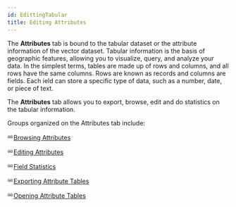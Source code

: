 ```yaml
---
id: EdittingTabular
title: Editing Attributes
---
```

The **Attributes** tab is bound to the tabular dataset or the attribute information of the vector dataset. Tabular information is the basis of geographic features, allowing you to visualize, query, and analyze your data. In the simplest terms, tables are made up of rows and columns, and all rows have the same columns. Rows are known as records and columns are fields. Each ield can store a specific type of data, such as a number, date, or piece of text.

The **Attributes** tab allows you to export, browse, edit and do statistics on the tabular information.

Groups organized on the Attributes tab include:

![](../img/smalltitle.png)[Browsing Attributes](Browsegroup.htm)

![](../img/smalltitle.png)[Editing Attributes](Editgroup.htm)

![](../img/smalltitle.png)[Field Statistics](StatisticAnalystgroup.htm)

![](../img/smalltitle.png)[Exporting Attribute Tables](DatasetButton.htm)

![](../img/smalltitle.png)[Opening Attribute Tables](OpenTabular.htm)



